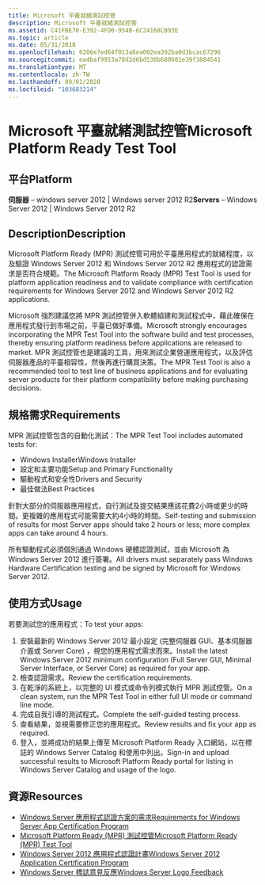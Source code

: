```yaml
---
title: Microsoft 平臺就緒測試控管
description: Microsoft 平臺就緒測試控管
ms.assetid: C41FBE70-E392-4FD0-954B-6C24168CB93E
ms.topic: article
ms.date: 05/31/2018
ms.openlocfilehash: 6286e7ed64f013a8ea002ea392ba0d3bcac67296
ms.sourcegitcommit: ea4baf9953a78d2d6bd530b680601e39f3884541
ms.translationtype: MT
ms.contentlocale: zh-TW
ms.lasthandoff: 09/01/2020
ms.locfileid: "103683214"
---
```

# <a name="microsoft-platform-ready-test-tool"></a><span data-ttu-id="dd837-103">Microsoft 平臺就緒測試控管</span><span class="sxs-lookup"><span data-stu-id="dd837-103">Microsoft Platform Ready Test Tool</span></span>

## <a name="platform"></a><span data-ttu-id="dd837-104">平台</span><span class="sxs-lookup"><span data-stu-id="dd837-104">Platform</span></span>

 <span data-ttu-id="dd837-105">**伺服器** – windows server 2012 \| Windows server 2012 R2</span><span class="sxs-lookup"><span data-stu-id="dd837-105">**Servers** – Windows Server 2012 \| Windows Server 2012 R2</span></span>  

## <a name="description"></a><span data-ttu-id="dd837-106">Description</span><span class="sxs-lookup"><span data-stu-id="dd837-106">Description</span></span>

<span data-ttu-id="dd837-107">Microsoft Platform Ready (MPR) 測試控管可用於平臺應用程式的就緒程度，以及驗證 Windows Server 2012 和 Windows Server 2012 R2 應用程式的認證需求是否符合規範。</span><span class="sxs-lookup"><span data-stu-id="dd837-107">The Microsoft Platform Ready (MPR) Test Tool is used for platform application readiness and to validate compliance with certification requirements for Windows Server 2012 and Windows Server 2012 R2 applications.</span></span>

<span data-ttu-id="dd837-108">Microsoft 強烈建議您將 MPR 測試控管併入軟體組建和測試程式中，藉此確保在應用程式發行到市場之前，平臺已做好準備。</span><span class="sxs-lookup"><span data-stu-id="dd837-108">Microsoft strongly encourages incorporating the MPR Test Tool into the software build and test processes, thereby ensuring platform readiness before applications are released to market.</span></span> <span data-ttu-id="dd837-109">MPR 測試控管也是建議的工具，用來測試企業營運應用程式，以及評估伺服器產品的平臺相容性，然後再進行購買決策。</span><span class="sxs-lookup"><span data-stu-id="dd837-109">The MPR Test Tool is also a recommended tool to test line of business applications and for evaluating server products for their platform compatibility before making purchasing decisions.</span></span>

## <a name="requirements"></a><span data-ttu-id="dd837-110">規格需求</span><span class="sxs-lookup"><span data-stu-id="dd837-110">Requirements</span></span>

<span data-ttu-id="dd837-111">MPR 測試控管包含的自動化測試：</span><span class="sxs-lookup"><span data-stu-id="dd837-111">The MPR Test Tool includes automated tests for:</span></span>

-   <span data-ttu-id="dd837-112">Windows Installer</span><span class="sxs-lookup"><span data-stu-id="dd837-112">Windows Installer</span></span>
-   <span data-ttu-id="dd837-113">設定和主要功能</span><span class="sxs-lookup"><span data-stu-id="dd837-113">Setup and Primary Functionality</span></span>
-   <span data-ttu-id="dd837-114">驅動程式和安全性</span><span class="sxs-lookup"><span data-stu-id="dd837-114">Drivers and Security</span></span>
-   <span data-ttu-id="dd837-115">最佳做法</span><span class="sxs-lookup"><span data-stu-id="dd837-115">Best Practices</span></span>

<span data-ttu-id="dd837-116">針對大部分的伺服器應用程式，自行測試及提交結果應該花費2小時或更少的時間。更複雜的應用程式可能需要大約4小時的時間。</span><span class="sxs-lookup"><span data-stu-id="dd837-116">Self-testing and submission of results for most Server apps should take 2 hours or less; more complex apps can take around 4 hours.</span></span>

<span data-ttu-id="dd837-117">所有驅動程式必須個別通過 Windows 硬體認證測試，並由 Microsoft 為 Windows Server 2012 進行簽署。</span><span class="sxs-lookup"><span data-stu-id="dd837-117">All drivers must separately pass Windows Hardware Certification testing and be signed by Microsoft for Windows Server 2012.</span></span>

## <a name="usage"></a><span data-ttu-id="dd837-118">使用方式</span><span class="sxs-lookup"><span data-stu-id="dd837-118">Usage</span></span>

<span data-ttu-id="dd837-119">若要測試您的應用程式：</span><span class="sxs-lookup"><span data-stu-id="dd837-119">To test your apps:</span></span>

1.  <span data-ttu-id="dd837-120">安裝最新的 Windows Server 2012 最小設定 (完整伺服器 GUI、基本伺服器介面或 Server Core) ，視您的應用程式需求而來。</span><span class="sxs-lookup"><span data-stu-id="dd837-120">Install the latest Windows Server 2012 minimum configuration (Full Server GUI, Minimal Server Interface, or Server Core) as required for your app.</span></span>
2.  <span data-ttu-id="dd837-121">檢查認證需求。</span><span class="sxs-lookup"><span data-stu-id="dd837-121">Review the certification requirements.</span></span>
3.  <span data-ttu-id="dd837-122">在乾淨的系統上，以完整的 UI 模式或命令列模式執行 MPR 測試控管。</span><span class="sxs-lookup"><span data-stu-id="dd837-122">On a clean system, run the MPR Test Tool in either full UI mode or command line mode.</span></span>
4.  <span data-ttu-id="dd837-123">完成自我引導的測試程式。</span><span class="sxs-lookup"><span data-stu-id="dd837-123">Complete the self-guided testing process.</span></span>
5.  <span data-ttu-id="dd837-124">查看結果，並視需要修正您的應用程式。</span><span class="sxs-lookup"><span data-stu-id="dd837-124">Review results and fix your app as required.</span></span>
6.  <span data-ttu-id="dd837-125">登入，並將成功的結果上傳至 Microsoft Platform Ready 入口網站，以在標誌的 Windows Server Catalog 和使用中列出。</span><span class="sxs-lookup"><span data-stu-id="dd837-125">Sign-in and upload successful results to Microsoft Platform Ready portal for listing in Windows Server Catalog and usage of the logo.</span></span>

## <a name="resources"></a><span data-ttu-id="dd837-126">資源</span><span class="sxs-lookup"><span data-stu-id="dd837-126">Resources</span></span>

-   [<span data-ttu-id="dd837-127">Windows Server 應用程式認證方案的需求</span><span class="sxs-lookup"><span data-stu-id="dd837-127">Requirements for Windows Server App Certification Program</span></span>](../win_cert/certification-requirements-for-windows-desktop-apps.md)
-   [<span data-ttu-id="dd837-128">Microsoft Platform Ready (MPR) 測試控管</span><span class="sxs-lookup"><span data-stu-id="dd837-128">Microsoft Platform Ready (MPR) Test Tool</span></span>](https://www.microsoft.com/download/details.aspx?id=37143)
-   [<span data-ttu-id="dd837-129">Windows Server 2012 應用程式認證計畫</span><span class="sxs-lookup"><span data-stu-id="dd837-129">Windows Server 2012 Application Certification Program</span></span>](https://azure.microsoft.com/overview/commercial-marketplace/)
-   [<span data-ttu-id="dd837-130">Windows Server 標誌意見反應</span><span class="sxs-lookup"><span data-stu-id="dd837-130">Windows Server Logo Feedback</span></span>](mailto:WSLogoFB@microsoft.com)

 

 